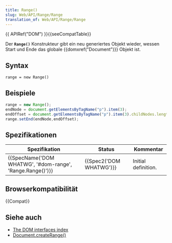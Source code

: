 ```yaml
---
title: Range()
slug: Web/API/Range/Range
translation_of: Web/API/Range/Range
---
```

{{ APIRef("DOM") }}{{seeCompatTable}}

Der **`Range()`** Konstrukteur gibt ein neu generiertes Objekt wieder, wessen Start und Ende das globale {{domxref("Document")}} Objekt ist.

## Syntax

    range = new Range()

## Beispiele

```js
range = new Range();
endNode = document.getElementsByTagName("p").item(3);
endOffset = document.getElementsByTagName("p").item(3).childNodes.length;
range.setEnd(endNode,endOffset);
```

## Spezifikationen

| Spezifikation                                                                | Status                           | Kommentar           |
| ---------------------------------------------------------------------------- | -------------------------------- | ------------------- |
| {{SpecName('DOM WHATWG', '#dom-range', 'Range.Range()')}} | {{Spec2('DOM WHATWG')}} | Initial definition. |

## Browserkompatibilität

{{Compat}}

## Siehe auch

- [The DOM interfaces index](/de/docs/DOM/DOM_Reference)
- [Document.createRange()](/de/docs/Web/API/Document/createRange)
